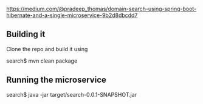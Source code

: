 https://medium.com/@pradeep_thomas/domain-search-using-spring-boot-hibernate-and-a-single-microservice-9b2d8dbcdd7

## Building it

Clone the repo and build it using

search$ mvn clean package

## Running the microservice

search$ java -jar target/search-0.0.1-SNAPSHOT.jar


